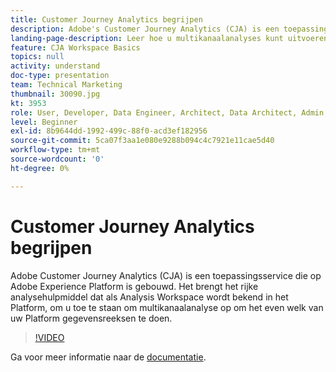```yaml
---
title: Customer Journey Analytics begrijpen
description: Adobe's Customer Journey Analytics (CJA) is een toepassingsservice die boven op Adobe Experience Platform is gebouwd. Het brengt het rijke analysehulpmiddel dat als Analysis Workspace wordt bekend in het Platform, om u toe te staan om multikanaalanalyse op om het even welk van uw Platform gegevensreeksen te doen.
landing-page-description: Leer hoe u multikanaalanalyses kunt uitvoeren op een van uw Experience Platforms gegevenssets.
feature: CJA Workspace Basics
topics: null
activity: understand
doc-type: presentation
team: Technical Marketing
thumbnail: 30090.jpg
kt: 3953
role: User, Developer, Data Engineer, Architect, Data Architect, Admin, Leader
level: Beginner
exl-id: 8b9644dd-1992-499c-88f0-acd3ef182956
source-git-commit: 5ca07f3aa1e080e9288b094c4c7921e11cae5d40
workflow-type: tm+mt
source-wordcount: '0'
ht-degree: 0%

---
```


# Customer Journey Analytics begrijpen

Adobe Customer Journey Analytics (CJA) is een toepassingsservice die op Adobe Experience Platform is gebouwd. Het brengt het rijke analysehulpmiddel dat als Analysis Workspace wordt bekend in het Platform, om u toe te staan om multikanaalanalyse op om het even welk van uw Platform gegevensreeksen te doen.

>[!VIDEO](https://video.tv.adobe.com/v/30090/?quality=12&enable10seconds=on&speedcontrol=on)

Ga voor meer informatie naar de [documentatie](https://experienceleague.adobe.com/docs/analytics-platform/using/cja-landing.html).
